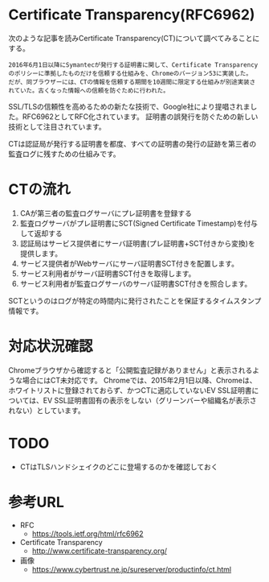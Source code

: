 # Certificate Transparency(RFC6962)
次のような記事を読みCertificate Transparency(CT)について調べてみることにする。
```
2016年6月1日以降にSymantecが発行する証明書に関して、Certificate Transparencyのポリシーに準拠したものだけを信頼する仕組みを、Chromeのバージョン53に実装した。 
だが、同ブラウザーには、CTの情報を信頼する期間を10週間に限定する仕組みが別途実装されていた。古くなった情報への信頼を防ぐために行われた。
```

SSL/TLSの信頼性を高めるための新たな技術で、Google社により提唱されました。RFC6962としてRFC化されています。
証明書の誤発行を防ぐための新しい技術として注目されています。

CTは認証局が発行する証明書を都度、すべての証明書の発行の証跡を第三者の監査ログに残すための仕組みです。



# CTの流れ

1. CAが第三者の監査ログサーバにプレ証明書を登録する
2. 監査ログサーバがプレ証明書にSCT(Signed Certificate Timestamp)を付与して返却する
3. 認証局はサービス提供者にサーバ証明書(プレ証明書+SCT付きから変換)を提供します。
4. サービス提供者がWebサーバにサーバ証明書SCT付きを配置します。
5. サービス利用者がサーバ証明書SCT付きを取得します。
6. サービス利用者が監査ログサーバのサーバ証明書SCT付きを照合します。

SCTというのはログが特定の時間内に発行されたことを保証するタイムスタンプ情報です。

# 対応状況確認
Chromeブラウザから確認すると「公開監査記録がありません」と表示されるような場合にはCT未対応です。
Chromeでは、2015年2月1日以降、Chromeは、ホワイトリストに登録されておらず、かつCTに適応していないEV SSL証明書については、EV SSL証明書固有の表示をしない（グリーンバーや組織名が表示されない）としています。

# TODO
- CTはTLSハンドシェイクのどこに登場するのかを確認しておく

# 参考URL
- RFC
  - https://tools.ietf.org/html/rfc6962
- Certificate Transparency
  - http://www.certificate-transparency.org/
- 画像
  - https://www.cybertrust.ne.jp/sureserver/productinfo/ct.html

